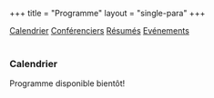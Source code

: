 +++
title = "Programme"
layout = "single-para"
+++

<div class="program expanded button-group">
  <a href="../schedule" class="button">Calendrier</a>
  <a href="../speakers" class="button">Conférenciers</a>
  <a href="../events" class="button active">Résumés</a>  
  <a href="../events" class="button active">Evénements</a>
</div>
<br />

### Calendrier

Programme disponible bientôt!
